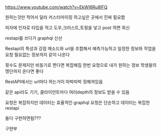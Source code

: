 

https://www.youtube.com/watch?v=EkWI6Ru8lFQ

원하는것만 적어서 달라
커스터마이징 하고싶은 곳에서 진짜 필요함

피자에 인자로 타입을 적고
도우,크러스트,토핑을 넣고
post 하면
회신

restapi를 쓰다가 graphql 신선

Restapi의 특성과 강점
메소드와 url을 조합해서
예측가능하고 일정한 정보와 작업을 요청
필요없는 정보까지 같이 나온다

횟수도 문제지만 비동기로 짠다면 복잡해짐
한번 요청으로 내가 원하는 정보
학생들의 명단까지 온다면 좋다

RestAPI에서는 url마다 하는거이 따박따박 정해져있음

같은 api라도 기기, 클라이언트마다
여러depth의 정보도 받을 수 있음

요청은 복잡하지만 데이터는 효율적인 graphql
요청은 단순하고 데이터는 복잡한 restapi

둘다 구현하면됨???

구현부